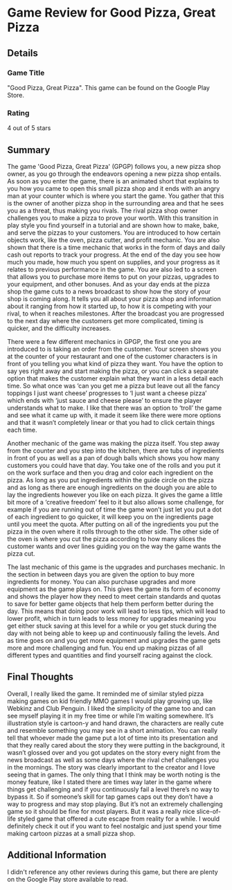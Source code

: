 # Game Review for Good Pizza, Great Pizza

## Details

### Game Title

"Good Pizza, Great Pizza".
This game can be found on the Google Play Store.

### Rating

4 out of 5 stars 

## Summary

The game 'Good Pizza, Great Pizza' (GPGP) follows you, a new pizza shop owner, as you go through the endeavors opening a new pizza shop entails. As soon as you enter the game, there is an animated short that explains to you how you came to open this small pizza shop and it ends with an angry man at your counter which is where you start the game. You gather that this is the owner of another pizza shop in the surrounding area and that he sees you as a threat, thus making you rivals. The rival pizza shop owner challenges you to make a pizza to prove your worth. With this transition in play style you find yourself in a tutorial and are shown how to make, bake, and serve the pizzas to your customers. You are introduced to how certain objects work, like the oven, pizza cutter, and profit mechanic. You are also shown that there is a time mechanic that works in the form of days and daily cash out reports to track your progress. At the end of the day you see how much you made, how much you spent on supplies, and your progress as it relates to previous performance in the game. You are also led to a screen that allows you to purchase more items to put on your pizzas, upgrades to your equipment, and other bonuses. And as your day ends at the pizza shop the game cuts to a news broadcast to show how the story of your shop is coming along. It tells you all about your pizza shop and information about it ranging from how it started up, to how it is competing with your rival, to when it reaches milestones. After the broadcast you are progressed to the next day where the customers get more complicated, timing is quicker, and the difficulty increases.


There were a few different mechanics in GPGP, the first one you are introduced to is taking an order from the customer. Your screen shows you at the counter of your restaurant and one of the customer characters is in front of you telling you what kind of pizza they want. You have the option to say yes right away and start making the pizza, or you can click a separate option that makes the customer explain what they want in a less detail each time. So what once was ‘can you get me a pizza but leave out all the fancy toppings I just want cheese’ progresses to ‘I just want a cheese pizza’ which ends with ‘just sauce and cheese please’ to ensure the player understands what to make. I like that there was an option to ‘troll’ the game and see what it came up with, it made it seem like there were more options and that it wasn’t completely linear or that you had to click certain things each time. 


Another mechanic of the game was making the pizza itself. You step away from the counter and you step into the kitchen, there are tubs of ingredients in front of you as well as a pan of dough balls which shows you how many customers you could have that day. You take one of the rolls and you put it on the work surface and then you drag and color each ingredient on the pizza. As long as you put ingredients within the guide circle on the pizza and as long as there are enough ingredients on the dough you are able to lay the ingredients however you like on each pizza. It gives the game a little bit more of a ‘creative freedom’ feel to it but also allows some challenge, for example if you are running out of time the game won’t just let you put a dot of each ingredient to go quicker, it will keep you on the ingredients page until you meet the quota. After putting on all of the ingredients you put the pizza in the oven where it rolls through to the other side. The other side of the oven is where you cut the pizza according to how many slices the customer wants and over lines guiding you on the way the game wants the pizza cut.


The last mechanic of this game is the upgrades and purchases mechanic. In the section in between days you are given the option to buy more ingredients for money. You can also purchase upgrades and more equipment as the game plays on. This gives the game its form of economy and shows the player how they need to meet certain standards and quotas to save for better game objects that help them perform better during the day. This means that doing poor work will lead to less tips, which will lead to lower profit, which in turn leads to less money for upgrades meaning you get either stuck saving at this level for a while or you get stuck during the day with not being able to keep up and continuously failing the levels. And as time goes on and you get more equipment and upgrades the game gets more and more challenging and fun. You end up making pizzas of all different types and quantities and find yourself racing against the clock. 

## Final Thoughts

Overall, I really liked the game. It reminded me of similar styled pizza making games on 
kid friendly MMO games I would play growing up, like Webkinz and Club Penguin. I liked the simplicity of the game too and can see myself playing it in my free time or while I’m waiting somewhere. It’s illustration style is cartoon-y and hand drawn, the characters are really cute and resemble something you may see in a short animation. You can really tell that whoever made the game put a lot of time into its presentation and that they really cared about the story they were putting in the background, it wasn’t glossed over and you got updates on the story every night from the news broadcast as well as some days where the rival chef challenges you in the mornings. The story was clearly important to the creator and I love seeing that in games. The only thing that I think may be worth noting is the money feature, like I stated there are times way later in the game where things get challenging and if you continuously fail a level there’s no way to bypass it. So if someone’s skill for tap games caps out they don’t have a way to progress and may stop playing. But it’s not an extremely challenging game so it should be fine for most players. But it was a really nice slice-of-life styled game that offered a cute escape from reality for a while. I would definitely check it out if you want to feel nostalgic and just spend your time making cartoon pizzas at a small pizza shop.

## Additional Information

I didn't reference any other reviews during this game, but there are plenty on the Google Play store available to read.
